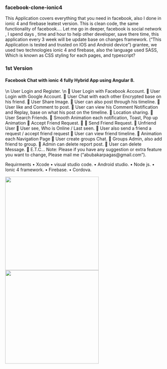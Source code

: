 ### facebook-clone-ionic4
This Application  covers everything that you need in facebook, also I done in ionic 4 and firebase leatest version. This is clean code, the same functionality of facebook…. 
Let me go in deeper, facebook is social network , I spend days , time and hour to help other developer, save there time, this application every 3 week will be update base on changes framework.
(“This Application is tested and trusted  on IOS and Android device”) grantee, we used two technologies ionic 4 and firebase, also the language used SASS, Which is known as CSS styling for each pages, and typescript?

### 1st Version
<h4> Facebook Chat with ionic 4 fully Hybrid App using Angular 8.</h4>
 \n User Login and Register. \n
	User Login with Facebook Account.
	User Login with Google Account.
	User Chat with each other Encrypted base on his friend.
	User Share Image.
	User can also post through his timeline.
	User like and Comment to post.
	User can view his Comment Notification and Replay, base on what his post on the timeline.
	Location sharing.
	User Search Friends.
	Smooth Animation each notification, Toast, Pop up Animation
	Accept Friend Request.
	
	Send Friend Request.
	Unfriend User
	User see, Who is Online / Last seen.
	User also send a friend a request / accept friend request
	User can view friend timeline.
	Animation each Navigation Page 
	User create groups Chat.
	Groups Admin, also add friend to group.
	Admin can delete report post.
	User can delete Message.
	E.T.C…
Note: <spam>Please  if you have any suggestion or extra feature you want to change, Please mail me (“abubakarpagas@gmail.com”).</spam>


Requirments
•	Xcode
•	visual studio code.
•	Android studio.
•	Node js.
•	Ionic 4 framework.
•	Firebase.
•	Cordova.


<img src="ss1.png" height="300em" /> <img src="ss2.png" height="300em" />
